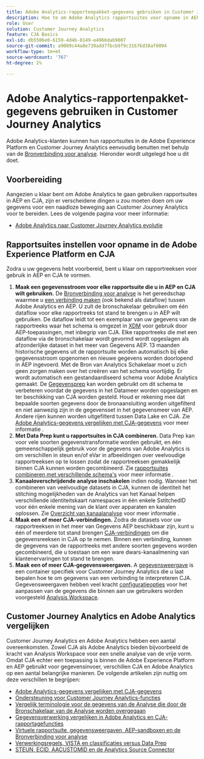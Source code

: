 ```yaml
---
title: Adobe Analytics-rapportenpakket-gegevens gebruiken in Customer Journey Analytics
description: Hoe te om Adobe Analytics rapportsuites voor opname in AEP en CJA te vormen
role: User
solution: Customer Journey Analytics
feature: CJA Basics
exl-id: db5506e0-6159-4d4b-8149-e4966dab9807
source-git-commit: a9009c44a8e739add7fbcb9f9c31676d38af0094
workflow-type: tm+mt
source-wordcount: '767'
ht-degree: 1%

---
```


# Adobe Analytics-rapportenpakket-gegevens gebruiken in Customer Journey Analytics

Adobe Analytics-klanten kunnen hun rapportsuites in de Adobe Experience Platform en Customer Journey Analytics eenvoudig benutten met behulp van de [Bronverbinding voor analyse](https://experienceleague.adobe.com/docs/experience-platform/sources/connectors/adobe-applications/analytics.html?lang=en). Hieronder wordt uitgelegd hoe u dit doet.

## Voorbereiding

Aangezien u klaar bent om Adobe Analytics te gaan gebruiken rapportsuites in AEP en CJA, zijn er verscheidene dingen u zou moeten doen om uw gegevens voor een naadloze beweging aan Customer Journey Analytics voor te bereiden. Lees de volgende pagina voor meer informatie:

* [Adobe Analytics naar Customer Journey Analytics evolutie](/help/getting-started/aa-to-cja.md)

## Rapportsuites instellen voor opname in de Adobe Experience Platform en CJA

Zodra u uw gegevens hebt voorbereid, bent u klaar om rapportreeksen voor gebruik in AEP en CJA te vormen.

1. **Maak een gegevensstroom voor elke rapportsuite die u in AEP en CJA wilt gebruiken.** De [Bronverbinding voor analyse](https://experienceleague.adobe.com/docs/experience-platform/sources/connectors/adobe-applications/analytics.html?lang=en) is het gereedschap waarmee u [een verbinding maken](/help/connections/create-connection.md) (ook bekend als dataflow) tussen Adobe Analytics en AEP. U zult de bronschakelaar gebruiken om één dataflow voor elke rapportreeks tot stand te brengen u in AEP wilt gebruiken. De dataflow leidt tot een exemplaar van uw gegevens van de rapportreeks waar het schema is omgezet in  [XDM](https://experienceleague.adobe.com/docs/platform-learn/tutorials/schemas/schemas-and-experience-data-model.html?lang=nl) voor gebruik door AEP-toepassingen, met inbegrip van CJA. Elke rapportreeks die met een dataflow via de bronschakelaar wordt gevormd wordt opgeslagen als afzonderlijke dataset in het meer van Gegevens AEP. 13 maanden historische gegevens uit de rapportsuite worden automatisch bij elke gegevensstroom opgenomen en nieuwe gegevens worden doorlopend in AEP ingevoerd. Met de Bron van Analytics Schakelaar moet u zich geen zorgen maken over het creëren van het schema voortijdig. Er wordt automatisch een gestandaardiseerd schema voor Adobe Analytics gemaakt. De [Gegevensprep](https://experienceleague.adobe.com/docs/experience-platform/data-prep/home.html?lang=en) kan worden gebruikt om dit schema te verbeteren voordat de gegevens in het Datameer worden opgeslagen en ter beschikking van CJA worden gesteld. Houd er rekening mee dat bepaalde soorten gegevens door de bronaansluiting worden uitgefilterd en niet aanwezig zijn in de gegevensset in het gegevensmeer van AEP. Andere rijen kunnen worden uitgefilterd tussen Data Lake en CJA. Zie [Adobe Analytics-gegevens vergelijken met CJA-gegevens](/help/troubleshooting/compare.md) voor meer informatie .
1. **Met Data Prep kunt u rapportsuites in CJA combineren.** Data Prep kan voor vele soorten gegevenstransformatie worden gebruikt, en één gemeenschappelijk gebruik voor de gegevens van Adobe Analytics is om verschillen in steun en/of eVar in afbeeldingen over veelvoudige rapportreeksen op te lossen zodat de rapportreeksen gemakkelijk binnen CJA kunnen worden gecombineerd. Zie [rapportsuites combineren met verschillende schema&#39;s](/help/use-cases/aa-data/combine-report-suites.md) voor meer informatie .
1. **Kanaaloverschrijdende analyse inschakelen** indien nodig. Wanneer het combineren van veelvoudige datasets in CJA, kunnen de identiteit het stitching mogelijkheden van de Analytics van het Kanaal helpen verschillende identiteitskaart namespaces in één enkele SstitchedID voor één enkele mening van de klant over apparaten en kanalen oplossen. Zie [Overzicht van kanaalanalyse](/help/cca/overview.md) voor meer informatie .
1. **Maak een of meer CJA-verbindingen.** Zodra de datasets voor uw rapportreeksen in het meer van Gegevens AEP beschikbaar zijn, kunt u één of meerdere tot stand brengen [CJA-verbindingen](/help/connections/overview.md) om die gegevensreeksen in CJA op te nemen. Binnen een verbinding, kunnen de gegevens van de rapportreeks met andere soorten gegevens worden gecombineerd, die u toestaan om een ware dwars-kanaalmening van klantenervaringen tot stand te brengen.
1. **Maak een of meer CJA-gegevensweergaven.** A [gegevensweergave](/help/data-views/data-views.md) is een container specifiek voor Customer Journey Analytics die u laat bepalen hoe te om gegevens van een verbinding te interpreteren CJA. Gegevensweergaven hebben veel kracht [configuratieopties](/help/data-views/create-dataview.md) voor het aanpassen van de gegevens die binnen aan uw gebruikers worden voorgesteld [Analysis Workspace](/help/analysis-workspace/home.md).

## Customer Journey Analytics en Adobe Analytics vergelijken

Customer Journey Analytics en Adobe Analytics hebben een aantal overeenkomsten. Zowel CJA als Adobe Analytics bieden bijvoorbeeld de kracht van Analysis Workspace voor een snelle analyse van de vrije vorm. Omdat CJA echter een toepassing is binnen de Adobe Experience Platform en AEP gebruikt voor gegevensinvoer, verschillen CJA en Adobe Analytics op een aantal belangrijke manieren. De volgende artikelen zijn nuttig om deze verschillen te begrijpen:

* [Adobe Analytics-gegevens vergelijken met CJA-gegevens](/help/troubleshooting/compare.md)
* [Ondersteuning voor Customer Journey Analytics-functies](/help/getting-started/aa-vs-cja/cja-aa.md)
* [Vergelijk terminologie voor de gegevens van de Analyse die door de Bronschakelaar van de Analyse worden overgegaan](/help/getting-started/aa-vs-cja/terminology.md)
* [Gegevensverwerking vergelijken in Adobe Analytics en CJA-rapportagefuncties](/help/getting-started/aa-vs-cja/data-processing-comparisons.md)
* [Virtuele rapportsuite, gegevensweergaven, AEP-sandboxen en de Bronverbinding voor analyse](/help/getting-started/aa-vs-cja/vrs-dataview-sandbox-adc.md)
* [Verwerkingsregels, VISTA en classificaties versus Data Prep](/help/getting-started/aa-vs-cja/pr-vista-dataprep.md)
* [STEUN, ECID, AACUSTOMID en de Analytics Source Connector](/help/getting-started/aa-vs-cja/aaid-ecid-adc.md)
